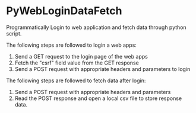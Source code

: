 # PyWebLoginDataFetch
Programmatically Login to web application and fetch data through python script.

The following steps are followed to login a web apps:
1. Send a GET request to the login page of the web apps
2. Fetch the "csrf" field value from the GET response
3. Send a POST request with appropriate headers and parameters to login

The following steps are followed to fetch data after login:
1. Send a POST request with appropriate headers and parameters
2. Read the POST response and open a local csv file to store response data.
